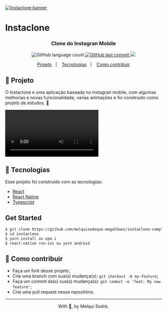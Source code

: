 <a href="https://www.instaclone.net"><img src="https://res.cloudinary.com/drwb19czo/image/upload/v1591476975/New_Project_1_yk24bj.png" title="Instaclone" alt="Instaclone banner"></a>

# Instaclone

<h3 align="center">
	Clone do Instagran Mobile
</h3>
<p align="center">
  <img alt="GitHub language count" src="https://img.shields.io/badge/languages-7-green">

  <a href="https://github.com/leoskrr/GoMarketplace/commits/master">
    <img alt="GitHub last commit" src="https://img.shields.io/badge/last%20commit-july-yellowgreen">
  </a>

  <img src="https://img.shields.io/badge/tests-100%25-brightgreen"/>

<p align="center">
  <a href="#-projeto">Projeto</a>&nbsp;&nbsp;&nbsp;|&nbsp;&nbsp;&nbsp;
  <a href="#rocket-Tecnologias">Tecnologias</a>&nbsp;&nbsp;&nbsp;|&nbsp;&nbsp;&nbsp;
  <a href="#-como-contribuir">Como contribuir</a>
</p>


## 📱 Projeto

O Instaclone e uma aplicação baseada no instagran mobile, com algumas melhorias e novas funcionalidade, varias animações e foi construido como projeto de estudos.
🚀
</p>


![screenshot](./assets/instaclone2.webm)



## :rocket: Tecnologias

Esse projeto foi construído com as tecnologias:
- [React](https://pt-br.reactjs.org/)
- [React Native](https://reactnative.dev/)
- [Typescript](https://www.typescriptlang.org/)

## Get Started

```sh
$ git clone https://github.com/melquisedeque-magalhaes/instaclone-complete-functions.git
$ cd instaclone
$ yarn install ou npm i
$ react-native run-ios ou yarn android
```

## 🤔 Como contribuir

- Faça um fork desse projeto;
- Crie uma branch com sua(s) mudança(s): `git checkout -b my-feature`;
- Faça um commit da(s) sua(s) mudança(s): `git commit -m 'feat: My new feature'`;
- Crie uma pull request nesse repositório.

---

<p align="center">With 💜, by Melqui Sodré.</p>

[nodejs]: https://nodejs.org/
[yarn]: https://yarnpkg.com/
[vc]: https://code.visualstudio.com/
[vceditconfig]: https://marketplace.visualstudio.com/items?itemName=EditorConfig.EditorConfig
[vceslint]: https://marketplace.visualstudio.com/items?itemName=dbaeumer.vscode-eslint
[prettier]: https://marketplace.visualstudio.com/items?itemName=esbenp.prettier-vscode
